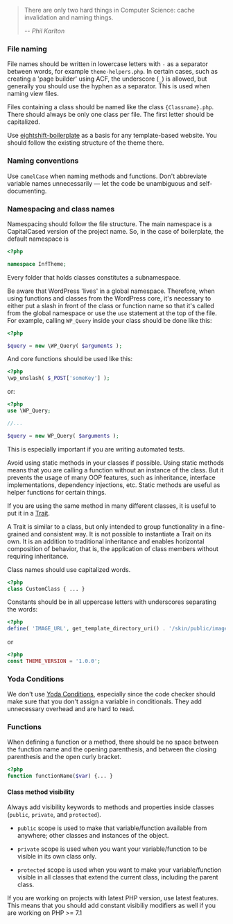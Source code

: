 > There are only two hard things in Computer Science: cache invalidation and naming things.
> 
> -- <cite>Phil Karlton</cite>


### File naming

File names should be written in lowercase letters with `-` as a separator between words, for example `theme-helpers.php`. In certain cases, such as creating a 'page builder' using ACF, the underscore (`_`) is allowed, but generally you should use the hyphen as a separator. This is used when naming view files.

Files containing a class should be named like the class `{Classname}.php`. There should always be only one class per file. The first letter should be capitalized.

Use [eightshift-boilerplate](https://github.com/infinum/eightshift-boilerplate) as a basis for any template-based website. You should follow the existing structure of the theme there.

### Naming conventions

Use `camelCase` when naming methods and functions. Don't abbreviate variable names unnecessarily — let the code be unambiguous and self-documenting.

### Namespacing and class names

Namespacing should follow the file structure. The main namespace is a CapitalCased version of the project name. So, in the case of boilerplate, the default namespace is

```php
<?php

namespace InfTheme;
```

Every folder that holds classes constitutes a subnamespace.

Be aware that WordPress 'lives' in a global namespace. Therefore, when using functions and classes from the WordPress core, it's necessary to either put a slash in front of the class or function name so that it's called from the global namespace or use the `use` statement at the top of the file. For example, calling `WP_Query` inside your class should be done like this:

```php
<?php

$query = new \WP_Query( $arguments );
```

And core functions should be used like this:

```php
<?php
\wp_unslash( $_POST['someKey'] );
```

or:

```php
<?php
use \WP_Query;

//...

$query = new WP_Query( $arguments );

```

This is especially important if you are writing automated tests.

Avoid using static methods in your classes if possible. Using static methods means that you are calling a function without an instance of the class. But it prevents the usage of many OOP features, such as inheritance, interface implementations, dependency injections, etc. Static methods are useful as helper functions for certain things.

If you are using the same method in many different classes, it is useful to put it in a [Trait](https://php.net/manual/en/language.oop5.traits.php).

A Trait is similar to a class, but only intended to group functionality in a fine-grained and consistent way. It is not possible to instantiate a Trait on its own. It is an addition to traditional inheritance and enables horizontal composition of behavior, that is, the application of class members without requiring inheritance.

Class names should use capitalized words.

```php
<?php
class CustomClass { ... }
```

Constants should be in all uppercase letters with underscores separating the words:

```php
<?php
define( 'IMAGE_URL', get_template_directory_uri() . '/skin/public/images/' );
```

or

```php
<?php
const THEME_VERSION = '1.0.0';
```

### Yoda Conditions

We don't use [Yoda Conditions](https://en.wikipedia.org/wiki/Yoda_conditions), especially since the code checker should make sure that you don't assign a variable in conditionals. They add unnecessary overhead and are hard to read.

### Functions

When defining a function or a method, there should be no space between the function name and the opening parenthesis, and between the closing parenthesis and the open curly bracket.

```php
<?php
function functionName($var) {... }
```

#### Class method visibility

Always add visibility keywords to methods and properties inside classes (`public`, `private`, and `protected`).

* `public` scope is used to make that variable/function available from anywhere; other classes and instances of the object.

* `private` scope is used when you want your variable/function to be visible in its own class only.

* `protected` scope is used when you want to make your variable/function visible in all classes that extend the current class, including the parent class.

If you are working on projects with latest PHP version, use latest features. This means that you should add constant visibiliy modifiers as well if you are working on PHP >= 7.1
